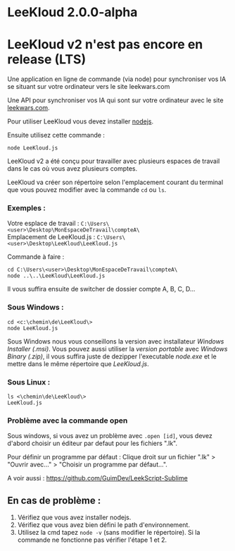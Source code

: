 LeeKloud 2.0.0-alpha
========

# LeeKloud v2 n'est pas encore en release (LTS)

Une application en ligne de commande (via node) pour synchroniser vos IA se situant sur votre ordinateur vers le site leekwars.com

Une API pour synchroniser vos IA qui sont sur votre ordinateur avec le site [leekwars.com](leekwars.com).

Pour utiliser LeeKloud vous devez installer [nodejs](http://nodejs.org/).

Ensuite utilisez cette commande :

    node LeeKloud.js

LeeKloud v2 a été conçu pour travailler avec plusieurs espaces de travail dans le cas où vous avez plusieurs comptes.

LeeKloud va créer son répertoire selon l'emplacement courant du terminal que vous pouvez modifier avec la commande `cd` ou `ls`.

### Exemples :

Votre esplace de travail : `C:\Users\<user>\Desktop\MonEspaceDeTravail\compteA\`  
Emplacement de LeeKloud.js : `C:\Users\<user>\Desktop\LeeKloud\LeeKloud.js`

Commande à faire :

    cd C:\Users\<user>\Desktop\MonEspaceDeTravail\compteA\
    node ..\..\LeeKloud\LeeKloud.js

Il vous suffira ensuite de switcher de dossier compte A, B, C, D...

### Sous Windows :

    cd <c:\chemin\de\LeeKloud\>
    node LeeKloud.js

Sous Windows nous vous conseillons la version avec installateur *Windows Installer (.msi)*. Vous pouvez aussi utiliser la *version portable* avec *Windows Binary (.zip)*, il vous suffira juste de dezipper l'executable *node.exe* et le mettre dans le même répertoire que *LeeKloud.js*.

### Sous Linux :

	ls <\chemin\de\LeeKloud\>
	LeeKloud.js



### Problème avec la commande open

Sous windows, si vous avez un problème avec `.open [id]`, vous devez d'abord choisir un éditeur par defaut pour les fichiers ".lk".

Pour définir un programme par défaut : Clique droit sur un fichier ".lk" > "Ouvrir avec..." > "Choisir un programme par défaut...".



A voir aussi : https://github.com/GuimDev/LeekScript-Sublime

## En cas de problème :

1. Vérifiez que vous avez installer nodejs.
2. Vérifiez que vous avez bien défini le path d'environnement.
3. Utilisez la cmd tapez `node -v` (sans modifier le répertoire). Si la commande ne fonctionne pas vérifier l'étape 1 et 2.
